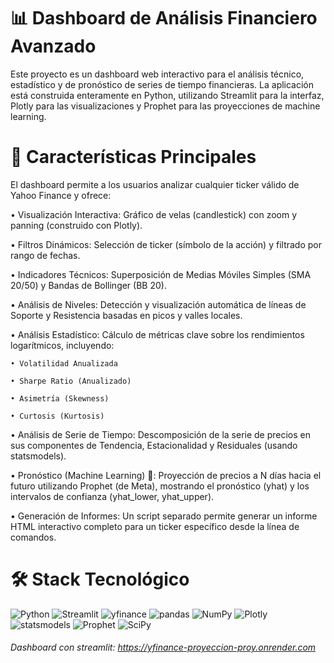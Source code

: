 # 📊 Dashboard de Análisis Financiero Avanzado

Este proyecto es un dashboard web interactivo para el análisis técnico, estadístico y de pronóstico de series de tiempo financieras. La aplicación está construida enteramente en Python, utilizando Streamlit para la interfaz, Plotly para las visualizaciones y Prophet para las proyecciones de machine learning.

# 🚀 Características Principales

El dashboard permite a los usuarios analizar cualquier ticker válido de Yahoo Finance y ofrece:

• Visualización Interactiva: Gráfico de velas (candlestick) con zoom y panning (construido con Plotly).

• Filtros Dinámicos: Selección de ticker (símbolo de la acción) y filtrado por rango de fechas.

• Indicadores Técnicos: Superposición de Medias Móviles Simples (SMA 20/50) y Bandas de Bollinger (BB 20).

• Análisis de Niveles: Detección y visualización automática de líneas de Soporte y Resistencia basadas en picos y valles locales.

• Análisis Estadístico: Cálculo de métricas clave sobre los rendimientos logarítmicos, incluyendo:

    • Volatilidad Anualizada

    • Sharpe Ratio (Anualizado)

    • Asimetría (Skewness)

    • Curtosis (Kurtosis)

• Análisis de Serie de Tiempo: Descomposición de la serie de precios en sus componentes de Tendencia, Estacionalidad y Residuales (usando statsmodels).

• Pronóstico (Machine Learning) 🤖: Proyección de precios a N días hacia el futuro utilizando Prophet (de Meta), mostrando el pronóstico (yhat) y los intervalos de confianza (yhat_lower, yhat_upper).

• Generación de Informes: Un script separado permite generar un informe HTML interactivo completo para un ticker específico desde la línea de comandos.

# 🛠️ Stack Tecnológico

<p align="left">
  <img src="https://img.shields.io/badge/Python-3776AB?style=for-the-badge&logo=python&logoColor=white" alt="Python" />
  <img src="https://img.shields.io/badge/Streamlit-FF4B4B?style=for-the-badge&logo=streamlit&logoColor=white" alt="Streamlit" />
  <img src="https://img.shields.io/badge/yfinance-008080?style=for-the-badge" alt="yfinance" />
  <img src="https://img.shields.io/badge/pandas-150458?style=for-the-badge&logo=pandas&logoColor=white" alt="pandas" />
  <img src="https://img.shields.io/badge/NumPy-013243?style=for-the-badge&logo=numpy&logoColor=white" alt="NumPy" />
  <img src="https://img.shields.io/badge/Plotly-3F4F75?style=for-the-badge&logo=plotly&logoColor=white" alt="Plotly" />
  <img src="https://img.shields.io/badge/statsmodels-D62728?style=for-the-badge" alt="statsmodels" />
  <img src="https://img.shields.io/badge/Prophet-0068FF?style=for-the-badge&logo=meta&logoColor=white" alt="Prophet" />
  <img src="https://img.shields.io/badge/SciPy-88C149?style=for-the-badge&logo=scipy&logoColor=white" alt="SciPy" />
</p>

###### Dashboard con streamlit: https://yfinance-proyeccion-proy.onrender.com

